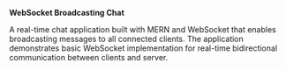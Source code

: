 **WebSocket Broadcasting Chat**

A real-time chat application built with MERN and WebSocket that enables broadcasting messages to all connected clients. The application demonstrates basic WebSocket implementation for real-time bidirectional communication between clients and server.
